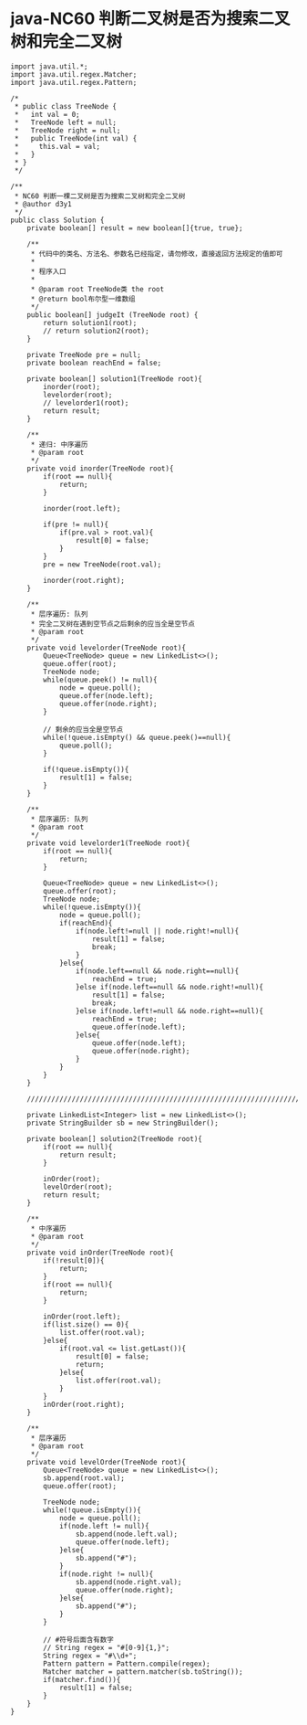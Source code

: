 # java-NC60 判断二叉树是否为搜索二叉树和完全二叉树


    import java.util.*;
    import java.util.regex.Matcher;
    import java.util.regex.Pattern;
    
    /*
     * public class TreeNode {
     *   int val = 0;
     *   TreeNode left = null;
     *   TreeNode right = null;
     *   public TreeNode(int val) {
     *     this.val = val;
     *   }
     * }
     */
    
    /**
     * NC60 判断一棵二叉树是否为搜索二叉树和完全二叉树
     * @author d3y1
     */
    public class Solution {
        private boolean[] result = new boolean[]{true, true};
        
        /**
         * 代码中的类名、方法名、参数名已经指定，请勿修改，直接返回方法规定的值即可
         *
         * 程序入口
         *
         * @param root TreeNode类 the root
         * @return bool布尔型一维数组
         */
        public boolean[] judgeIt (TreeNode root) {
            return solution1(root);
            // return solution2(root);
        }
    
        private TreeNode pre = null;
        private boolean reachEnd = false;
    
        private boolean[] solution1(TreeNode root){
            inorder(root);
            levelorder(root);
            // levelorder1(root);
            return result;
        }
    
        /**
         * 递归: 中序遍历
         * @param root
         */
        private void inorder(TreeNode root){
            if(root == null){
                return;
            }
    
            inorder(root.left);
    
            if(pre != null){
                if(pre.val > root.val){
                    result[0] = false;
                }
            }
            pre = new TreeNode(root.val);
    
            inorder(root.right);
        }
    
        /**
         * 层序遍历: 队列
         * 完全二叉树在遇到空节点之后剩余的应当全是空节点
         * @param root
         */
        private void levelorder(TreeNode root){
            Queue<TreeNode> queue = new LinkedList<>();
            queue.offer(root);
            TreeNode node;
            while(queue.peek() != null){
                node = queue.poll();
                queue.offer(node.left);
                queue.offer(node.right);
            }
    
            // 剩余的应当全是空节点
            while(!queue.isEmpty() && queue.peek()==null){
                queue.poll();
            }
    
            if(!queue.isEmpty()){
                result[1] = false;
            }
        }
    
        /**
         * 层序遍历: 队列
         * @param root
         */
        private void levelorder1(TreeNode root){
            if(root == null){
                return;
            }
    
            Queue<TreeNode> queue = new LinkedList<>();
            queue.offer(root);
            TreeNode node;
            while(!queue.isEmpty()){
                node = queue.poll();
                if(reachEnd){
                    if(node.left!=null || node.right!=null){
                        result[1] = false;
                        break;
                    }
                }else{
                    if(node.left==null && node.right==null){
                        reachEnd = true;
                    }else if(node.left==null && node.right!=null){
                        result[1] = false;
                        break;
                    }else if(node.left!=null && node.right==null){
                        reachEnd = true;
                        queue.offer(node.left);
                    }else{
                        queue.offer(node.left);
                        queue.offer(node.right);
                    }
                }
            }
        }
    
        ////////////////////////////////////////////////////////////////////////////////////////
    
        private LinkedList<Integer> list = new LinkedList<>();
        private StringBuilder sb = new StringBuilder();
    
        private boolean[] solution2(TreeNode root){
            if(root == null){
                return result;
            }
    
            inOrder(root);
            levelOrder(root);
            return result;
        }
    
        /**
         * 中序遍历
         * @param root
         */
        private void inOrder(TreeNode root){
            if(!result[0]){
                return;
            }
            if(root == null){
                return;
            }
    
            inOrder(root.left);
            if(list.size() == 0){
                list.offer(root.val);
            }else{
                if(root.val <= list.getLast()){
                    result[0] = false;
                    return;
                }else{
                    list.offer(root.val);
                }
            }
            inOrder(root.right);
        }
    
        /**
         * 层序遍历
         * @param root
         */
        private void levelOrder(TreeNode root){
            Queue<TreeNode> queue = new LinkedList<>();
            sb.append(root.val);
            queue.offer(root);
    
            TreeNode node;
            while(!queue.isEmpty()){
                node = queue.poll();
                if(node.left != null){
                    sb.append(node.left.val);
                    queue.offer(node.left);
                }else{
                    sb.append("#");
                }
                if(node.right != null){
                    sb.append(node.right.val);
                    queue.offer(node.right);
                }else{
                    sb.append("#");
                }
            }
    
            // #符号后面含有数字
            // String regex = "#[0-9]{1,}";
            String regex = "#\\d+";
            Pattern pattern = Pattern.compile(regex);
            Matcher matcher = pattern.matcher(sb.toString());
            if(matcher.find()){
                result[1] = false;
            }
        }
    }

  


